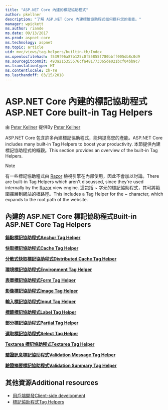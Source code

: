 ```yaml
---
title: "ASP.NET Core 內建的標記協助程式"
author: pkellner
description: "了解 ASP.NET Core 內建標籤協助程式如何提升您的產能。"
manager: wpickett
ms.author: riande
ms.date: 09/13/2017
ms.prod: aspnet-core
ms.technology: aspnet
ms.topic: article
uid: mvc/views/tag-helpers/builtin-th/Index
ms.openlocfilehash: f539f96a87b125c0f55855f780bbff005db8c0d9
ms.sourcegitcommit: 493a215355576cfa481773365de021bcf04bb9c7
ms.translationtype: HT
ms.contentlocale: zh-TW
ms.lasthandoff: 03/15/2018
---
```

# <a name="aspnet-core-built-in-tag-helpers"></a><span data-ttu-id="50a75-103">ASP.NET Core 內建的標記協助程式</span><span class="sxs-lookup"><span data-stu-id="50a75-103">ASP.NET Core built-in Tag Helpers</span></span>

<span data-ttu-id="50a75-104">由 [Peter Kellner](http://peterkellner.net) 提供</span><span class="sxs-lookup"><span data-stu-id="50a75-104">By [Peter Kellner](http://peterkellner.net)</span></span>

<span data-ttu-id="50a75-105">ASP.NET Core 包含許多內建標記協助程式，能夠提高您的產能。</span><span class="sxs-lookup"><span data-stu-id="50a75-105">ASP.NET Core includes many built-in Tag Helpers to boost your productivity.</span></span> <span data-ttu-id="50a75-106">本節提供內建標記協助程式的概觀。</span><span class="sxs-lookup"><span data-stu-id="50a75-106">This section provides an overview of the built-in Tag Helpers.</span></span>

> [!NOTE]
> <span data-ttu-id="50a75-107">有一些標記協助程式由 [Razor](xref:mvc/views/razor) 檢視引擎在內部使用，因此不會加以討論。</span><span class="sxs-lookup"><span data-stu-id="50a75-107">There are built-in Tag Helpers which aren't discussed, since they're used internally by the [Razor](xref:mvc/views/razor) view engine.</span></span> <span data-ttu-id="50a75-108">這包括 ~ 字元的標記協助程式，其可將範圍擴展到網站的根路徑。</span><span class="sxs-lookup"><span data-stu-id="50a75-108">This includes a Tag Helper for the ~ character, which expands to the root path of the website.</span></span>

## <a name="built-in-aspnet-core-tag-helpers"></a><span data-ttu-id="50a75-109">內建的 ASP.NET Core 標記協助程式</span><span class="sxs-lookup"><span data-stu-id="50a75-109">Built-in ASP.NET Core Tag Helpers</span></span>

<span data-ttu-id="50a75-110">**[錨點標記協助程式](xref:mvc/views/tag-helpers/builtin-th/anchor-tag-helper)**</span><span class="sxs-lookup"><span data-stu-id="50a75-110">**[Anchor Tag Helper](xref:mvc/views/tag-helpers/builtin-th/anchor-tag-helper)**</span></span>

<span data-ttu-id="50a75-111">**[快取標記協助程式](xref:mvc/views/tag-helpers/builtin-th/cache-tag-helper)**</span><span class="sxs-lookup"><span data-stu-id="50a75-111">**[Cache Tag Helper](xref:mvc/views/tag-helpers/builtin-th/cache-tag-helper)**</span></span>

<span data-ttu-id="50a75-112">**[分散式快取標記協助程式](xref:mvc/views/tag-helpers/builtin-th/distributed-cache-tag-helper)**</span><span class="sxs-lookup"><span data-stu-id="50a75-112">**[Distributed Cache Tag Helper](xref:mvc/views/tag-helpers/builtin-th/distributed-cache-tag-helper)**</span></span>

<span data-ttu-id="50a75-113">**[環境標記協助程式](xref:mvc/views/tag-helpers/builtin-th/environment-tag-helper)**</span><span class="sxs-lookup"><span data-stu-id="50a75-113">**[Environment Tag Helper](xref:mvc/views/tag-helpers/builtin-th/environment-tag-helper)**</span></span>

[comment]: **[FormActionTagHelper](xref:mvc/views/tag-helpers/builtin-th/form-action-tag-helper)**

<span data-ttu-id="50a75-114">**[表單標記協助程式](xref:mvc/views/working-with-forms#the-form-tag-helper)**</span><span class="sxs-lookup"><span data-stu-id="50a75-114">**[Form Tag Helper](xref:mvc/views/working-with-forms#the-form-tag-helper)**</span></span>

<span data-ttu-id="50a75-115">**[影像標記協助程式](xref:mvc/views/tag-helpers/builtin-th/image-tag-helper)**</span><span class="sxs-lookup"><span data-stu-id="50a75-115">**[Image Tag Helper](xref:mvc/views/tag-helpers/builtin-th/image-tag-helper)**</span></span>

<span data-ttu-id="50a75-116">**[輸入標記協助程式](xref:mvc/views/working-with-forms#the-input-tag-helper)**</span><span class="sxs-lookup"><span data-stu-id="50a75-116">**[Input Tag Helper](xref:mvc/views/working-with-forms#the-input-tag-helper)**</span></span>

<span data-ttu-id="50a75-117">**[標籤標記協助程式](xref:mvc/views/working-with-forms#the-label-tag-helper)**</span><span class="sxs-lookup"><span data-stu-id="50a75-117">**[Label Tag Helper](xref:mvc/views/working-with-forms#the-label-tag-helper)**</span></span>

[comment]: **[LinkTagHelper](xref:mvc/views/tag-helpers/builtin-th/link-tag-helper)**

[comment]: **[OptionTagHelper](xref:mvc/views/tag-helpers/builtin-th/option-tag-helper)**

[comment]: **[ScriptTagHelper](xref:mvc/views/tag-helpers/builtin-th/script-tag-helper)**

<span data-ttu-id="50a75-118">**[部分標記協助程式](xref:mvc/views/tag-helpers/builtin-th/partial-tag-helper)**</span><span class="sxs-lookup"><span data-stu-id="50a75-118">**[Partial Tag Helper](xref:mvc/views/tag-helpers/builtin-th/partial-tag-helper)**</span></span>

<span data-ttu-id="50a75-119">**[選取標記協助程式](xref:mvc/views/working-with-forms#the-select-tag-helper)**</span><span class="sxs-lookup"><span data-stu-id="50a75-119">**[Select Tag Helper](xref:mvc/views/working-with-forms#the-select-tag-helper)**</span></span>

<span data-ttu-id="50a75-120">**[Textarea 標記協助程式](xref:mvc/views/working-with-forms#the-textarea-tag-helper)**</span><span class="sxs-lookup"><span data-stu-id="50a75-120">**[Textarea Tag Helper](xref:mvc/views/working-with-forms#the-textarea-tag-helper)**</span></span>

<span data-ttu-id="50a75-121">**[驗證訊息標記協助程式](xref:mvc/views/working-with-forms#the-validation-message-tag-helper)**</span><span class="sxs-lookup"><span data-stu-id="50a75-121">**[Validation Message Tag Helper](xref:mvc/views/working-with-forms#the-validation-message-tag-helper)**</span></span>

<span data-ttu-id="50a75-122">**[驗證摘要標記協助程式](xref:mvc/views/working-with-forms#the-validation-summary-tag-helper)**</span><span class="sxs-lookup"><span data-stu-id="50a75-122">**[Validation Summary Tag Helper](xref:mvc/views/working-with-forms#the-validation-summary-tag-helper)**</span></span>

## <a name="additional-resources"></a><span data-ttu-id="50a75-123">其他資源</span><span class="sxs-lookup"><span data-stu-id="50a75-123">Additional resources</span></span>

* [<span data-ttu-id="50a75-124">用戶端開發</span><span class="sxs-lookup"><span data-stu-id="50a75-124">Client-side development</span></span>](xref:client-side/index)
* [<span data-ttu-id="50a75-125">標記協助程式</span><span class="sxs-lookup"><span data-stu-id="50a75-125">Tag Helpers</span></span>](xref:mvc/views/tag-helpers/intro)
